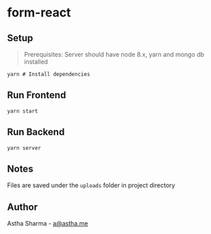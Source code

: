 # form-react

## Setup

> Prerequisites: Server should have node 8.x, yarn and mongo db installed

```shell
yarn # Install dependencies
```

## Run Frontend

```shell
yarn start
```

## Run Backend

```shell
yarn server
```

## Notes

Files are saved under the `uploads` folder in project directory

## Author
Astha Sharma - a@astha.me
